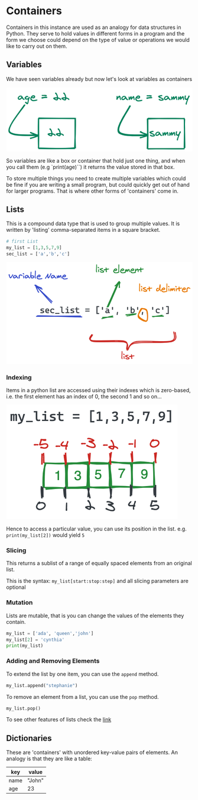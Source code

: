 # Containers

Containers in this instance are used as an analogy for data structures in Python. They serve to hold values in different forms in a program and the form we choose could depend on the type of value or operations we would like to carry out on them.

## Variables

We have seen variables already but now let's look at variables as containers

![variables_as_containers](variables_as_containers.png)

So variables are like a box or container that hold just one thing, and when you call them (e.g `print(age)``) it returns the value stored in that box.

To store multiple things you need to create multiple variables which could be fine if you are writing a small program, but could quickly get out of hand for larger programs. That is where other forms of 'containers' come in.

## Lists

This is a compound data type that is used to group multiple values. It is written by 'listing' comma-separated items in a square bracket.

```python
# first List
my_list = [1,3,5,7,9]
sec_list = ['a','b','c']

```

![list_structure](list_structure.png)

### Indexing

Items in a python list are accessed using their indexes which is zero-based, i.e. the first element has an index of 0, the second 1 and so on...

![indexing](indexing.png)

Hence to access a particular value, you can use its position in the list. e.g. `print(my_list[2])` would yield `5`

### Slicing

This returns a sublist of a range of equally spaced elements from an original list.

This is the syntax: `my_list[start:stop:step]` and all slicing parameters are optional

### Mutation

Lists are mutable, that is you can change the values of the elements they contain.

```python
my_list = ['ada', 'queen','john']
my_list[2] = 'cynthia'
print(my_list)

```

### Adding and Removing Elements

To extend the list by one item, you can use the `append` method.

```python
my_list.append("stephanie")
```

To remove an element from a list, you can use the `pop` method.

```python
my_list.pop()
```

To see other features of lists check the [link](https://docs.python.org/3/tutorial/datastructures.html#more-on-lists)

## Dictionaries

These are 'containers' with unordered key-value pairs of elements. An analogy is that they are like a table:

| key  | value  |
| ---- | ------ |
| name | "John" |
| age  | 23     |
